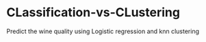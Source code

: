 # CLassification-vs-CLustering
Predict the wine quality using Logistic regression and knn clustering
